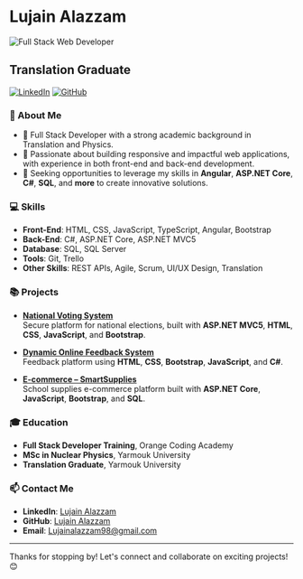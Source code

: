 # Lujain Alazzam

![Full Stack Web Developer](https://link-to-your-animated-gif.gif)

## Translation Graduate

[![LinkedIn](https://img.shields.io/badge/LinkedIn-blue?style=flat&logo=linkedin)](https://www.linkedin.com/in/lujain-alazzam-3549a61b0/)
[![GitHub](https://img.shields.io/badge/GitHub-Profile-black?style=flat&logo=github)](https://github.com/lujain988)

### 👋 About Me

- 🌟 Full Stack Developer with a strong academic background in Translation and Physics.
- 🔎 Passionate about building responsive and impactful web applications, with experience in both front-end and back-end development.
- 💼 Seeking opportunities to leverage my skills in **Angular**, **ASP.NET Core**, **C#**, **SQL**, and **more** to create innovative solutions.

### 💻 Skills

- **Front-End**: HTML, CSS, JavaScript, TypeScript, Angular, Bootstrap
- **Back-End**: C#, ASP.NET Core, ASP.NET MVC5
- **Database**: SQL, SQL Server
- **Tools**: Git, Trello
- **Other Skills**: REST APIs, Agile, Scrum, UI/UX Design, Translation

### 📚 Projects

- **[National Voting System](https://github.com/lujain988/Election)**  
  Secure platform for national elections, built with **ASP.NET MVC5**, **HTML**, **CSS**, **JavaScript**, and **Bootstrap**.

- **[Dynamic Online Feedback System](https://github.com/lujain988/Project-04)**  
  Feedback platform using **HTML**, **CSS**, **Bootstrap**, **JavaScript**, and **C#**.

- **[E-commerce – SmartSupplies](https://github.com/lujain988/SmartSupplies)**  
  School supplies e-commerce platform built with **ASP.NET Core**, **JavaScript**, **Bootstrap**, and **SQL**.

### 🎓 Education

- **Full Stack Developer Training**, Orange Coding Academy
- **MSc in Nuclear Physics**, Yarmouk University
- **Translation Graduate**, Yarmouk University

### 📫 Contact Me

- **LinkedIn**: [Lujain Alazzam](https://www.linkedin.com/in/lujain-alazzam-3549a61b0/)
- **GitHub**: [Lujain Alazzam](https://github.com/lujain988)
- **Email**: Lujainalazzam98@gmail.com

---

Thanks for stopping by! Let's connect and collaborate on exciting projects! 😊
